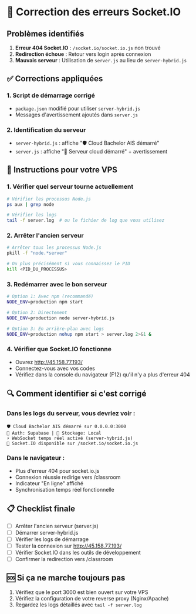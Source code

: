 # 🔧 Correction des erreurs Socket.IO

## Problèmes identifiés

1. **Erreur 404 Socket.IO** : `/socket.io/socket.io.js` non trouvé
2. **Redirection échoue** : Retour vers login après connexion
3. **Mauvais serveur** : Utilisation de `server.js` au lieu de `server-hybrid.js`

## ✅ Corrections appliquées

### 1. Script de démarrage corrigé
- `package.json` modifié pour utiliser `server-hybrid.js`
- Messages d'avertissement ajoutés dans `server.js`

### 2. Identification du serveur
- `server-hybrid.js` : affiche "🛡️ Cloud Bachelor AIS démarré"
- `server.js` : affiche "🌟 Serveur cloud démarré" + avertissement

## 🚀 Instructions pour votre VPS

### 1. Vérifier quel serveur tourne actuellement
```bash
# Vérifier les processus Node.js
ps aux | grep node

# Vérifier les logs
tail -f server.log  # ou le fichier de log que vous utilisez
```

### 2. Arrêter l'ancien serveur
```bash
# Arrêter tous les processus Node.js
pkill -f "node.*server"

# Ou plus précisément si vous connaissez le PID
kill <PID_DU_PROCESSUS>
```

### 3. Redémarrer avec le bon serveur
```bash
# Option 1: Avec npm (recommandé)
NODE_ENV=production npm start

# Option 2: Directement
NODE_ENV=production node server-hybrid.js

# Option 3: En arrière-plan avec logs
NODE_ENV=production nohup npm start > server.log 2>&1 &
```

### 4. Vérifier que Socket.IO fonctionne
- Ouvrez http://45.158.77.193/
- Connectez-vous avec vos codes
- Vérifiez dans la console du navigateur (F12) qu'il n'y a plus d'erreur 404

## 🔍 Comment identifier si c'est corrigé

### Dans les logs du serveur, vous devriez voir :
```
🛡️ Cloud Bachelor AIS démarré sur 0.0.0.0:3000
🔐 Auth: Supabase | 💾 Stockage: Local
⚡ WebSocket temps réel activé (server-hybrid.js)
🔌 Socket.IO disponible sur /socket.io/socket.io.js
```

### Dans le navigateur :
- Plus d'erreur 404 pour socket.io.js
- Connexion réussie redirige vers /classroom
- Indicateur "En ligne" affiché
- Synchronisation temps réel fonctionnelle

## 📋 Checklist finale
- [ ] Arrêter l'ancien serveur (server.js)
- [ ] Démarrer server-hybrid.js
- [ ] Vérifier les logs de démarrage
- [ ] Tester la connexion sur http://45.158.77.193/
- [ ] Vérifier Socket.IO dans les outils de développement
- [ ] Confirmer la redirection vers /classroom

## 🆘 Si ça ne marche toujours pas

1. Vérifiez que le port 3000 est bien ouvert sur votre VPS
2. Vérifiez la configuration de votre reverse proxy (Nginx/Apache)
3. Regardez les logs détaillés avec `tail -f server.log`